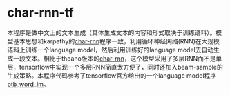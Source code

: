 # char-rnn-tf
本程序是做中文上的文本生成（具体生成文本的内容和形式取决于训练语料）。模型基本思想和karpathy的[char-rnn](https://github.com/karpathy/char-rnn)程序一致，利用循环神经网络(RNN)在大规模语料上训练一个language model，然后利用训练好的language model去自动生成一段文本。相比于theano版本的[char-rnn](https://github.com/hit-computer/char-rnn)，这个模型采用了多层RNN而不是单层，tensorflow中实现一个多层RNN简直太方便了，同时还加入beam-sample的生成策略。本程序代码参考了tensorflow官方给出的一个language model程序[ptb_word_lm](https://github.com/tensorflow/tensorflow/blob/master/tensorflow/models/rnn/ptb/ptb_word_lm.py)。
